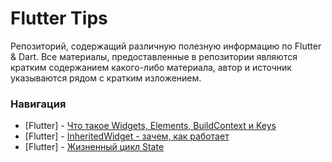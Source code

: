 # Flutter Tips
Репозиторий, содержащий различную полезную информацию по Flutter & Dart. 
Все материалы, предоставленные в репозитории являются кратким содержанием какого-либо материала, автор
и источник указываются рядом с кратким изложением.

### Навигация
* [Flutter] - [Что такое Widgets, Elements, BuildContext и Keys](widgets_elements_buildcontext/README.md)
* [Flutter] - [InheritedWidget - зачем, как работает](inherited_widget/README.md)
* [Flutter] - [Жизненный цикл State](lifecycle_of_state/README.md)